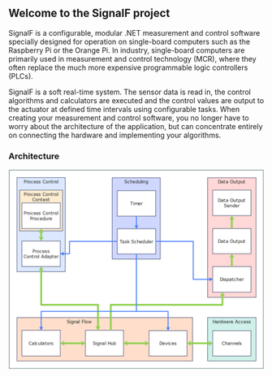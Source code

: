 ## Welcome to the SignalF project
SignalF is a configurable, modular .NET measurement and control software specially designed for operation on single-board computers such as the Raspberry Pi or the Orange Pi.
In industry, single-board computers are primarily used in measurement and control technology (MCR), where they often replace the much more expensive programmable logic controllers (PLCs).

SignalF is a soft real-time system. The sensor data is read in, the control algorithms and calculators are executed and the control values are output to the actuator at defined time intervals using configurable tasks. When creating your measurement and control software, you no longer have to worry about the architecture of the application, but can concentrate entirely on connecting the hardware and implementing your algorithms.

### Architecture
<img src="https://github.com/Signal-F/.github/blob/main/profile/Architecture.png" alt="SignalF architecture" style="width:640px;"/>